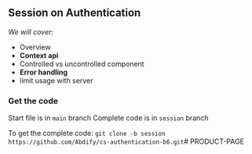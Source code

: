 ## Session on Authentication

*We will cover:*
 - Overview
 - **Context api**
 - Controlled vs uncontrolled component
 - **Error handling**
 - limit usage with server


### Get the code
Start file is in `main` branch
Complete code is in `session` branch


To get the complete code: `git clone -b session https://github.com/Abdify/cs-authentication-b6.git`# PRODUCT-PAGE
